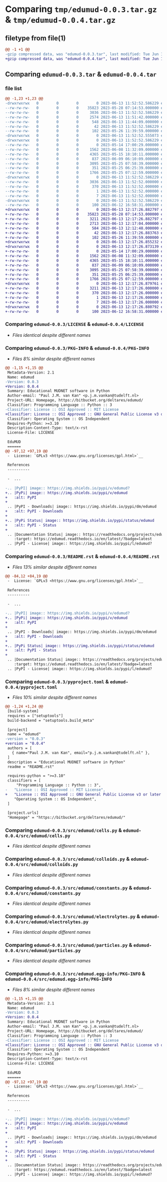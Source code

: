 # Comparing `tmp/edumud-0.0.3.tar.gz` & `tmp/edumud-0.0.4.tar.gz`

## filetype from file(1)

```diff
@@ -1 +1 @@
-gzip compressed data, was "edumud-0.0.3.tar", last modified: Tue Jun 13 11:52:52 2023, max compression
+gzip compressed data, was "edumud-0.0.4.tar", last modified: Tue Jun 13 12:17:26 2023, max compression
```

## Comparing `edumud-0.0.3.tar` & `edumud-0.0.4.tar`

### file list

```diff
@@ -1,23 +1,23 @@
-drwxrwxrwx   0        0        0        0 2023-06-13 11:52:52.586229 edumud-0.0.3/
--rw-rw-rw-   0        0        0    35823 2023-05-28 07:14:53.000000 edumud-0.0.3/LICENSE
--rw-rw-rw-   0        0        0     3036 2023-06-13 11:52:52.586229 edumud-0.0.3/PKG-INFO
--rw-rw-rw-   0        0        0     2574 2023-06-13 11:51:42.000000 edumud-0.0.3/README.rst
--rw-rw-rw-   0        0        0      548 2023-06-13 11:44:09.000000 edumud-0.0.3/pyproject.toml
--rw-rw-rw-   0        0        0       42 2023-06-13 11:52:52.586229 edumud-0.0.3/setup.cfg
--rw-rw-rw-   0        0        0      102 2023-05-26 11:39:59.000000 edumud-0.0.3/setup.py
-drwxrwxrwx   0        0        0        0 2023-06-13 11:52:52.555073 edumud-0.0.3/src/
-drwxrwxrwx   0        0        0        0 2023-06-13 11:52:52.586229 edumud-0.0.3/src/edumud/
--rw-rw-rw-   0        0        0        0 2023-05-14 17:00:29.000000 edumud-0.0.3/src/edumud/__init__.py
--rw-rw-rw-   0        0        0     1562 2023-06-08 11:32:09.000000 edumud-0.0.3/src/edumud/cells.py
--rw-rw-rw-   0        0        0     4365 2023-05-15 18:10:11.000000 edumud-0.0.3/src/edumud/colloids.py
--rw-rw-rw-   0        0        0      837 2023-06-09 06:10:09.000000 edumud-0.0.3/src/edumud/constants.py
--rw-rw-rw-   0        0        0     3095 2023-05-25 07:58:39.000000 edumud-0.0.3/src/edumud/electrolytes.py
--rw-rw-rw-   0        0        0      351 2023-05-25 06:25:39.000000 edumud-0.0.3/src/edumud/file_utils.py
--rw-rw-rw-   0        0        0     1766 2023-05-25 07:12:59.000000 edumud-0.0.3/src/edumud/particles.py
-drwxrwxrwx   0        0        0        0 2023-06-13 11:52:52.586229 edumud-0.0.3/src/edumud.egg-info/
--rw-rw-rw-   0        0        0     3036 2023-06-13 11:52:52.000000 edumud-0.0.3/src/edumud.egg-info/PKG-INFO
--rw-rw-rw-   0        0        0      370 2023-06-13 11:52:52.000000 edumud-0.0.3/src/edumud.egg-info/SOURCES.txt
--rw-rw-rw-   0        0        0        1 2023-06-13 11:52:52.000000 edumud-0.0.3/src/edumud.egg-info/dependency_links.txt
--rw-rw-rw-   0        0        0        7 2023-06-13 11:52:52.000000 edumud-0.0.3/src/edumud.egg-info/top_level.txt
-drwxrwxrwx   0        0        0        0 2023-06-13 11:52:52.586229 edumud-0.0.3/tests/
--rw-rw-rw-   0        0        0      100 2023-06-12 16:58:31.000000 edumud-0.0.3/tests/test_module_demo.py
+drwxrwxrwx   0        0        0        0 2023-06-13 12:17:26.882797 edumud-0.0.4/
+-rw-rw-rw-   0        0        0    35823 2023-05-28 07:14:53.000000 edumud-0.0.4/LICENSE
+-rw-rw-rw-   0        0        0     3211 2023-06-13 12:17:26.882797 edumud-0.0.4/PKG-INFO
+-rw-rw-rw-   0        0        0     2713 2023-06-13 12:17:04.000000 edumud-0.0.4/README.rst
+-rw-rw-rw-   0        0        0      584 2023-06-13 12:12:48.000000 edumud-0.0.4/pyproject.toml
+-rw-rw-rw-   0        0        0       42 2023-06-13 12:17:26.883763 edumud-0.0.4/setup.cfg
+-rw-rw-rw-   0        0        0      102 2023-05-26 11:39:59.000000 edumud-0.0.4/setup.py
+drwxrwxrwx   0        0        0        0 2023-06-13 12:17:26.855232 edumud-0.0.4/src/
+drwxrwxrwx   0        0        0        0 2023-06-13 12:17:26.873139 edumud-0.0.4/src/edumud/
+-rw-rw-rw-   0        0        0        0 2023-05-14 17:00:29.000000 edumud-0.0.4/src/edumud/__init__.py
+-rw-rw-rw-   0        0        0     1562 2023-06-08 11:32:09.000000 edumud-0.0.4/src/edumud/cells.py
+-rw-rw-rw-   0        0        0     4365 2023-05-15 18:10:11.000000 edumud-0.0.4/src/edumud/colloids.py
+-rw-rw-rw-   0        0        0      837 2023-06-09 06:10:09.000000 edumud-0.0.4/src/edumud/constants.py
+-rw-rw-rw-   0        0        0     3095 2023-05-25 07:58:39.000000 edumud-0.0.4/src/edumud/electrolytes.py
+-rw-rw-rw-   0        0        0      351 2023-05-25 06:25:39.000000 edumud-0.0.4/src/edumud/file_utils.py
+-rw-rw-rw-   0        0        0     1766 2023-05-25 07:12:59.000000 edumud-0.0.4/src/edumud/particles.py
+drwxrwxrwx   0        0        0        0 2023-06-13 12:17:26.879761 edumud-0.0.4/src/edumud.egg-info/
+-rw-rw-rw-   0        0        0     3211 2023-06-13 12:17:26.000000 edumud-0.0.4/src/edumud.egg-info/PKG-INFO
+-rw-rw-rw-   0        0        0      370 2023-06-13 12:17:26.000000 edumud-0.0.4/src/edumud.egg-info/SOURCES.txt
+-rw-rw-rw-   0        0        0        1 2023-06-13 12:17:26.000000 edumud-0.0.4/src/edumud.egg-info/dependency_links.txt
+-rw-rw-rw-   0        0        0        7 2023-06-13 12:17:26.000000 edumud-0.0.4/src/edumud.egg-info/top_level.txt
+drwxrwxrwx   0        0        0        0 2023-06-13 12:17:26.880792 edumud-0.0.4/tests/
+-rw-rw-rw-   0        0        0      100 2023-06-12 16:58:31.000000 edumud-0.0.4/tests/test_module_demo.py
```

### Comparing `edumud-0.0.3/LICENSE` & `edumud-0.0.4/LICENSE`

 * *Files identical despite different names*

### Comparing `edumud-0.0.3/PKG-INFO` & `edumud-0.0.4/PKG-INFO`

 * *Files 8% similar despite different names*

```diff
@@ -1,15 +1,15 @@
 Metadata-Version: 2.1
 Name: edumud
-Version: 0.0.3
+Version: 0.0.4
 Summary: Educational MUDNET software in Python
 Author-email: "Paul J.M. van Kan" <p.j.m.vankan@tudelft.nl>
 Project-URL: Homepage, https://bitbucket.org/deltares/edumud/
 Classifier: Programming Language :: Python :: 3
-Classifier: License :: OSI Approved :: MIT License
+Classifier: License :: OSI Approved :: GNU General Public License v3 or later (GPLv3+)
 Classifier: Operating System :: OS Independent
 Requires-Python: >=3.10
 Description-Content-Type: text/x-rst
 License-File: LICENSE
 
 EduMUD
 ======
@@ -97,12 +97,19 @@
 -  License: `GPLv3 <https://www.gnu.org/licenses/gpl.html>`__
 
 References
 ----------
 
 -  ...
 
-.. |PyPI| image:: https://img.shields.io/pypi/v/edumud?
+.. |PyPi| image:: https://img.shields.io/pypi/v/edumud
+   :alt: PyPI
+
 .. |PyPI - Downloads| image:: https://img.shields.io/pypi/dm/edumud
+   :alt: PyPI - Downloads
+
+.. |PyPi Status| image:: https://img.shields.io/pypi/status/edumud
+   :alt: PyPI - Status
+
 .. |Documentation Status| image:: https://readthedocs.org/projects/edumud/badge/?version=latest
    :target: https://edumud.readthedocs.io/en/latest/?badge=latest
 .. |PyPI - License| image:: https://img.shields.io/pypi/l/edumud?
```

### Comparing `edumud-0.0.3/README.rst` & `edumud-0.0.4/README.rst`

 * *Files 13% similar despite different names*

```diff
@@ -84,12 +84,19 @@
 -  License: `GPLv3 <https://www.gnu.org/licenses/gpl.html>`__
 
 References
 ----------
 
 -  ...
 
-.. |PyPI| image:: https://img.shields.io/pypi/v/edumud?
+.. |PyPi| image:: https://img.shields.io/pypi/v/edumud
+   :alt: PyPI
+
 .. |PyPI - Downloads| image:: https://img.shields.io/pypi/dm/edumud
+   :alt: PyPI - Downloads
+
+.. |PyPi Status| image:: https://img.shields.io/pypi/status/edumud
+   :alt: PyPI - Status
+
 .. |Documentation Status| image:: https://readthedocs.org/projects/edumud/badge/?version=latest
    :target: https://edumud.readthedocs.io/en/latest/?badge=latest
 .. |PyPI - License| image:: https://img.shields.io/pypi/l/edumud?
```

### Comparing `edumud-0.0.3/pyproject.toml` & `edumud-0.0.4/pyproject.toml`

 * *Files 10% similar despite different names*

```diff
@@ -1,24 +1,24 @@
 [build-system]
 requires = ["setuptools"]
 build-backend = "setuptools.build_meta"
 
 [project]
 name = "edumud"
-version = "0.0.3"
+version = "0.0.4"
 authors = [
   { name="Paul J.M. van Kan", email="p.j.m.vankan@tudelft.nl" },
 ]
 description = "Educational MUDNET software in Python"
 readme = "README.rst"
 
 requires-python = ">=3.10"
 classifiers = [
     "Programming Language :: Python :: 3",
-	"License :: OSI Approved :: MIT License",
+	"License :: OSI Approved :: GNU General Public License v3 or later (GPLv3+)",
 	"Operating System :: OS Independent",
 ]
 
 [project.urls]
 "Homepage" = "https://bitbucket.org/deltares/edumud/"
```

### Comparing `edumud-0.0.3/src/edumud/cells.py` & `edumud-0.0.4/src/edumud/cells.py`

 * *Files identical despite different names*

### Comparing `edumud-0.0.3/src/edumud/colloids.py` & `edumud-0.0.4/src/edumud/colloids.py`

 * *Files identical despite different names*

### Comparing `edumud-0.0.3/src/edumud/constants.py` & `edumud-0.0.4/src/edumud/constants.py`

 * *Files identical despite different names*

### Comparing `edumud-0.0.3/src/edumud/electrolytes.py` & `edumud-0.0.4/src/edumud/electrolytes.py`

 * *Files identical despite different names*

### Comparing `edumud-0.0.3/src/edumud/particles.py` & `edumud-0.0.4/src/edumud/particles.py`

 * *Files identical despite different names*

### Comparing `edumud-0.0.3/src/edumud.egg-info/PKG-INFO` & `edumud-0.0.4/src/edumud.egg-info/PKG-INFO`

 * *Files 8% similar despite different names*

```diff
@@ -1,15 +1,15 @@
 Metadata-Version: 2.1
 Name: edumud
-Version: 0.0.3
+Version: 0.0.4
 Summary: Educational MUDNET software in Python
 Author-email: "Paul J.M. van Kan" <p.j.m.vankan@tudelft.nl>
 Project-URL: Homepage, https://bitbucket.org/deltares/edumud/
 Classifier: Programming Language :: Python :: 3
-Classifier: License :: OSI Approved :: MIT License
+Classifier: License :: OSI Approved :: GNU General Public License v3 or later (GPLv3+)
 Classifier: Operating System :: OS Independent
 Requires-Python: >=3.10
 Description-Content-Type: text/x-rst
 License-File: LICENSE
 
 EduMUD
 ======
@@ -97,12 +97,19 @@
 -  License: `GPLv3 <https://www.gnu.org/licenses/gpl.html>`__
 
 References
 ----------
 
 -  ...
 
-.. |PyPI| image:: https://img.shields.io/pypi/v/edumud?
+.. |PyPi| image:: https://img.shields.io/pypi/v/edumud
+   :alt: PyPI
+
 .. |PyPI - Downloads| image:: https://img.shields.io/pypi/dm/edumud
+   :alt: PyPI - Downloads
+
+.. |PyPi Status| image:: https://img.shields.io/pypi/status/edumud
+   :alt: PyPI - Status
+
 .. |Documentation Status| image:: https://readthedocs.org/projects/edumud/badge/?version=latest
    :target: https://edumud.readthedocs.io/en/latest/?badge=latest
 .. |PyPI - License| image:: https://img.shields.io/pypi/l/edumud?
```

